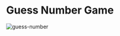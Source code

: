 # Guess Number Game


![guess-number](https://user-images.githubusercontent.com/102031418/194080474-125cd556-9188-4d12-800a-b98d65e94a01.png)
